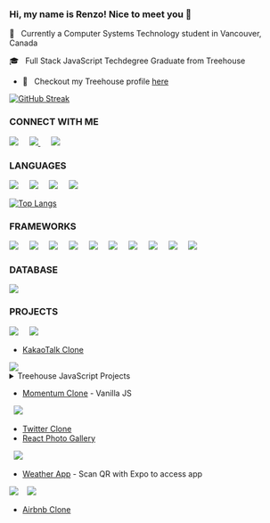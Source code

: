 ### Hi, my name is Renzo! Nice to meet you 👋

🏫 &nbsp; Currently a Computer Systems Technology student in Vancouver, Canada

🎓 &nbsp; Full Stack JavaScript Techdegree Graduate from Treehouse

* 🏡 &nbsp; Checkout my Treehouse profile [here](https://teamtreehouse.com/renzoregio)

[![GitHub Streak](https://github-readme-streak-stats.herokuapp.com/?user=renzoregio)](https://github.com/DenverCoder1/github-readme-streak-stats)

### CONNECT WITH ME

<a href="mailto:renzoregio@gmail.com"><img src="https://img.shields.io/badge/Gmail-D14836?style=for-the-badge&logo=gmail&logoColor=white" /></a>&nbsp;&nbsp;&nbsp;&nbsp;
<a href="https://renzoregio.medium.com/"><img src="https://img.shields.io/badge/Medium-12100E?style=for-the-badge&logo=medium&logoColor=white" /> </a>&nbsp;&nbsp;&nbsp;&nbsp;
<a href="https://www.linkedin.com/in/renzo-miguel-regio-aab598126/"> <img src="https://img.shields.io/badge/LinkedIn-0077B5?style=for-the-badge&logo=linkedin&logoColor=white"/> </a>


### LANGUAGES

<img src="https://img.shields.io/badge/HTML5-E34F26?style=for-the-badge&logo=html5&logoColor=white" />&nbsp;&nbsp;&nbsp;&nbsp;
<img src="https://img.shields.io/badge/CSS3-1572B6?style=for-the-badge&logo=css3&logoColor=white" />&nbsp;&nbsp;&nbsp;&nbsp;
<img src="https://img.shields.io/badge/JavaScript-F7DF1E?style=for-the-badge&logo=javascript&logoColor=black"/>&nbsp;&nbsp;&nbsp;&nbsp;
<img src="https://img.shields.io/badge/Python-14354C?style=for-the-badge&logo=python&logoColor=white" /> &nbsp;&nbsp;&nbsp;&nbsp;

[![Top Langs](https://github-readme-stats.vercel.app/api/top-langs/?username=renzoregio&layout=compact&langs_count=4)](https://github.com/renzoregio/github-readme-stats)

### FRAMEWORKS
<img src="https://img.shields.io/badge/Node.js-43853D?style=for-the-badge&logo=node.js&logoColor=white" />&nbsp;&nbsp;&nbsp;&nbsp;
<img src="https://img.shields.io/badge/Express.js-000000?style=for-the-badge&logo=express&logoColor=white" />&nbsp;&nbsp;&nbsp;&nbsp;
<img src="https://img.shields.io/badge/React-20232A?style=for-the-badge&logo=react&logoColor=61DAFB" />&nbsp;&nbsp;&nbsp;&nbsp;
<img src="https://img.shields.io/badge/React_Router-CA4245?style=for-the-badge&logo=react-router&logoColor=white" />&nbsp;&nbsp;&nbsp;&nbsp;
<img src="https://img.shields.io/badge/React_Native-20232A?style=for-the-badge&logo=react&logoColor=61DAFB"/>&nbsp;&nbsp;&nbsp;&nbsp;
<img src="https://img.shields.io/badge/Tailwind_CSS-38B2AC?style=for-the-badge&logo=tailwind-css&logoColor=white" />&nbsp;&nbsp;&nbsp;&nbsp;
<img src="https://img.shields.io/badge/Django-092E20?style=for-the-badge&logo=django&logoColor=white" />&nbsp;&nbsp;&nbsp;&nbsp;
<img src="https://img.shields.io/badge/GraphQl-E10098?style=for-the-badge&logo=graphql&logoColor=white" />&nbsp;&nbsp;&nbsp;&nbsp;
<img src="https://img.shields.io/badge/firebase-ffca28?style=for-the-badge&logo=firebase&logoColor=black" />&nbsp;&nbsp;&nbsp;&nbsp;
<img src="https://img.shields.io/badge/Postman-FF6C37?style=for-the-badge&logo=Postman&logoColor=white" />&nbsp;&nbsp;&nbsp;&nbsp;

### DATABASE
<img src="https://img.shields.io/badge/SQLite-07405E?style=for-the-badge&logo=sqlite&logoColor=white" />

### PROJECTS

<img src="https://img.shields.io/badge/HTML5-E34F26?style=for-the-badge&logo=html5&logoColor=white" />&nbsp;&nbsp;&nbsp;&nbsp;
<img src="https://img.shields.io/badge/CSS3-1572B6?style=for-the-badge&logo=css3&logoColor=white" />&nbsp;&nbsp;&nbsp;&nbsp;

  * [KakaoTalk Clone](https://renzoregio.github.io/kokoa-clone/) 

<img src="https://img.shields.io/badge/JavaScript-F7DF1E?style=for-the-badge&logo=javascript&logoColor=black"/>

 <details>
 <summary>Treehouse JavaScript Projects</summary>
 
> Step by step process of how I learned how to write JavaScript - Through Projects 
 
* [Random Quote Generator](https://renzoregio.github.io/random-quote-generator/)

* [Data Pagination and Filtering](https://renzoregio.github.io/data-pagination-filtering/)

* [Interactive Form](https://renzoregio.github.io/interactive-form/)

* [OOP (Object Oriented Programming) Game Show App](https://renzoregio.github.io/OOP-game-show-app/)

* [Employee Directory (Public API Requests)](https://renzoregio.github.io/employee-directory-public-api-requests/)

* [Static Node.js and Express Site](https://github.com/RenzoRegio/static-nodejs-express-site)

* [React Photo Gallery](https://renzoregio.github.io/react-photo-gallery/)

* [SQL Library Manager](https://github.com/RenzoRegio/sql-library-manager)



  __Practice Projects__

    * [RSVP Application](https://renzoregio.github.io/rsvp-application/)

    * [Four in a Row Game](https://renzoregio.github.io/four-in-a-row-game/)

</details>

  * [Momentum Clone](https://renzoregio.github.io/momentum-clone/) - Vanilla JS

&nbsp;&nbsp;<img src="https://img.shields.io/badge/React-20232A?style=for-the-badge&logo=react&logoColor=61DAFB" />&nbsp;&nbsp;&nbsp;&nbsp;
  
  * [Twitter Clone](https://renzoregio.github.io/Tweeter/#/)
  * [React Photo Gallery](https://renzoregio.github.io/react-photo-gallery/)

&nbsp;&nbsp;<img src="https://img.shields.io/badge/React_Native-20232A?style=for-the-badge&logo=react&logoColor=61DAFB"/>&nbsp;&nbsp;&nbsp;&nbsp;

  * [Weather App](https://expo.io/@renzoregio/projects/weather-app) - Scan QR with Expo to access app

  
<img src="https://img.shields.io/badge/Python-3776AB?style=for-the-badge&logo=python&logoColor=white"/>&nbsp;&nbsp;&nbsp;&nbsp;<img src="https://img.shields.io/badge/Django-092E20?style=for-the-badge&logo=django&logoColor=white"/>
  
  * [Airbnb Clone](https://github.com/RenzoRegio/airbnb-clone)

